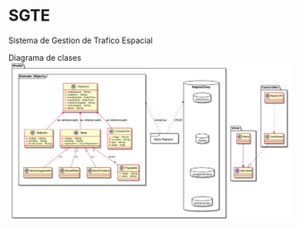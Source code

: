 # SGTE
Sistema de Gestion de Trafico Espacial

Diagrama de clases
![Alt text](ClassDiagram.png?raw=true "Diagrama de clases")
